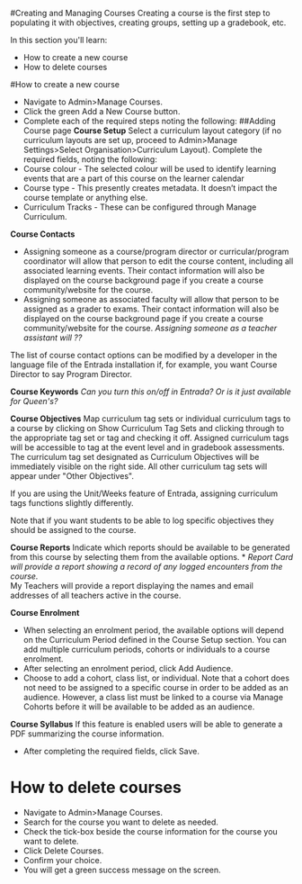 #Creating and Managing Courses
Creating a course is the first step to populating it with objectives, creating groups, setting up a gradebook, etc.

In this section you'll learn:
* How to create a new course
* How to delete courses

#How to create a new course
* Navigate to Admin>Manage Courses.
* Click the green Add a New Course button.
* Complete each of the required steps noting the following:
##Adding Course page
**Course Setup**
Select a curriculum layout category (if no curriculum layouts are set up, proceed to Admin>Manage Settings>Select Organisation>Curriculum Layout).
Complete the required fields, noting the following:
* Course colour - The selected colour will be used to identify learning events that are a part of this course on the learner calendar
* Course type - This presently creates metadata. It doesn’t impact the course template or anything else.
* Curriculum Tracks - These can be configured through Manage Curriculum.

**Course Contacts**
* Assigning someone as a course/program director or curricular/program coordinator will allow that person to edit the course content, including all associated learning events.  Their contact information will also be displayed on the course background page if you create a course community/website for the course.
* Assigning someone as associated faculty will allow that person to be assigned as a grader to exams. Their contact information will also be displayed on the course background page if you create a course community/website for the course.
*Assigning someone as a teacher assistant will ??*

The list of course contact options can be modified by a developer in the language file of the Entrada installation if, for example, you want Course Director to say Program Director.

**Course Keywords**
*Can you turn this on/off in Entrada? Or is it just available for Queen's?*

**Course Objectives**
Map curriculum tag sets or individual curriculum tags to a course by clicking on Show Curriculum Tag Sets and clicking through to the appropriate tag set or tag and checking it off. Assigned curriculum tags will be accessible to tag at the event level and in gradebook assessments. The curriculum tag set designated as Curriculum Objectives will be immediately visible on the right side.  All other curriculum tag sets will appear under "Other Objectives".

If you are using the Unit/Weeks feature of Entrada, assigning curriculum tags functions slightly differently.

Note that if you want students to be able to log specific objectives they should be assigned to the course.

**Course Reports**
Indicate which reports should be available to be generated from this course by selecting them from the available options.  *
*Report Card will provide a report showing a record of any logged encounters from the course.*  
My Teachers will provide a report displaying the names and email addresses of all teachers active in the course.

**Course Enrolment**
* When selecting an enrolment period, the available options will depend on the Curriculum Period defined in the Course Setup section. You can add multiple curriculum periods, cohorts or individuals to a course enrolment.
* After selecting an enrolment period, click Add Audience.
* Choose to add a cohort, class list, or individual. Note that a cohort does not need to be assigned to a specific course in order to be added as an audience.  However, a class list must be linked to a course via Manage Cohorts before it will be available to be added as an audience.

**Course Syllabus**
If this feature is enabled users will be able to generate a PDF summarizing the course information.

* After completing the required fields, click Save.

# How to delete courses
* Navigate to Admin>Manage Courses.
* Search for the course you want to delete as needed.
* Check the tick-box beside the course information for the course you want to delete.
* Click Delete Courses.
* Confirm your choice.
* You will get a green success message on the screen.
